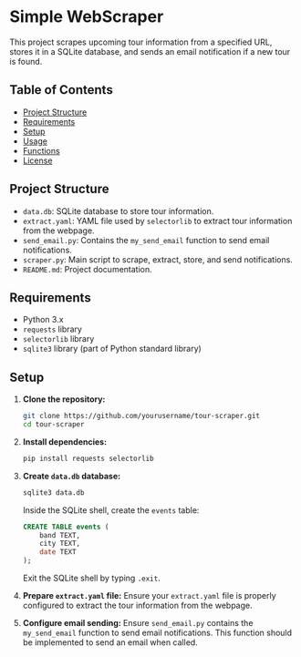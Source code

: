 # Simple WebScraper

This project scrapes upcoming tour information from a specified URL, stores it in a SQLite database, and sends an email notification if a new tour is found.

## Table of Contents
- [Project Structure](#project-structure)
- [Requirements](#requirements)
- [Setup](#setup)
- [Usage](#usage)
- [Functions](#functions)
- [License](#license)

## Project Structure


- `data.db`: SQLite database to store tour information.
- `extract.yaml`: YAML file used by `selectorlib` to extract tour information from the webpage.
- `send_email.py`: Contains the `my_send_email` function to send email notifications.
- `scraper.py`: Main script to scrape, extract, store, and send notifications.
- `README.md`: Project documentation.

## Requirements

- Python 3.x
- `requests` library
- `selectorlib` library
- `sqlite3` library (part of Python standard library)

## Setup

1. **Clone the repository:**
    ```sh
    git clone https://github.com/yourusername/tour-scraper.git
    cd tour-scraper
    ```

2. **Install dependencies:**
    ```sh
    pip install requests selectorlib
    ```

3. **Create `data.db` database:**
    ```sh
    sqlite3 data.db
    ```
    Inside the SQLite shell, create the `events` table:
    ```sql
    CREATE TABLE events (
        band TEXT,
        city TEXT,
        date TEXT
    );
    ```
    Exit the SQLite shell by typing `.exit`.

4. **Prepare `extract.yaml` file:**
    Ensure your `extract.yaml` file is properly configured to extract the tour information from the webpage.

5. **Configure email sending:**
    Ensure `send_email.py` contains the `my_send_email` function to send email notifications. This function should be implemented to send an email when called.

